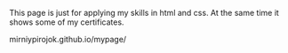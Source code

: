 This page is just for applying my skills in html and css. At the same time it shows some of my certificates.

mirniypirojok.github.io/mypage/
